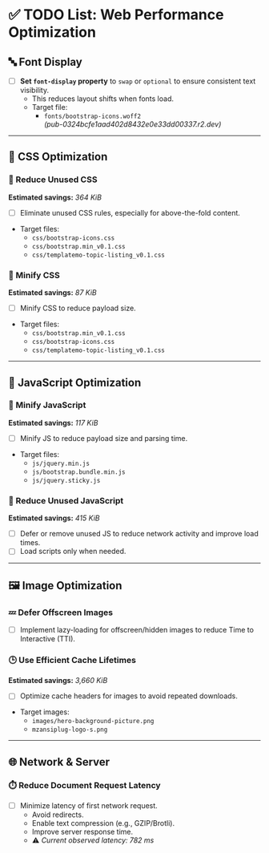 # ✅ TODO List: Web Performance Optimization

## 🔤 Font Display

- [ ] **Set `font-display` property** to `swap` or `optional` to ensure consistent text visibility.
  - This reduces layout shifts when fonts load.
  - Target file:
    - `fonts/bootstrap-icons.woff2`  
      *(pub-0324bcfe1aad402d8432e0e33dd00337.r2.dev)*

---

## 🎨 CSS Optimization

### 🧹 Reduce Unused CSS  
**Estimated savings:** *364 KiB*

- [ ] Eliminate unused CSS rules, especially for above-the-fold content.
- Target files:
  - `css/bootstrap-icons.css`
  - `css/bootstrap.min_v0.1.css`
  - `css/templatemo-topic-listing_v0.1.css`

### 🧼 Minify CSS  
**Estimated savings:** *87 KiB*

- [ ] Minify CSS to reduce payload size.
- Target files:
  - `css/bootstrap.min_v0.1.css`
  - `css/bootstrap-icons.css`
  - `css/templatemo-topic-listing_v0.1.css`

---

## 📜 JavaScript Optimization

### 🧼 Minify JavaScript  
**Estimated savings:** *117 KiB*

- [ ] Minify JS to reduce payload size and parsing time.
- Target files:
  - `js/jquery.min.js`
  - `js/bootstrap.bundle.min.js`
  - `js/jquery.sticky.js`

### 🚫 Reduce Unused JavaScript  
**Estimated savings:** *415 KiB*

- [ ] Defer or remove unused JS to reduce network activity and improve load times.
- [ ] Load scripts only when needed.

---

## 🖼️ Image Optimization

### 💤 Defer Offscreen Images

- [ ] Implement lazy-loading for offscreen/hidden images to reduce Time to Interactive (TTI).

### 🕒 Use Efficient Cache Lifetimes  
**Estimated savings:** *3,660 KiB*

- [ ] Optimize cache headers for images to avoid repeated downloads.
- Target images:
  - `images/hero-background-picture.png`
  - `mzansiplug-logo-s.png`

---

## 🌐 Network & Server

### ⏱️ Reduce Document Request Latency

- [ ] Minimize latency of first network request.
  - Avoid redirects.
  - Enable text compression (e.g., GZIP/Brotli).
  - Improve server response time.
  - ⚠️ *Current observed latency: 782 ms*


